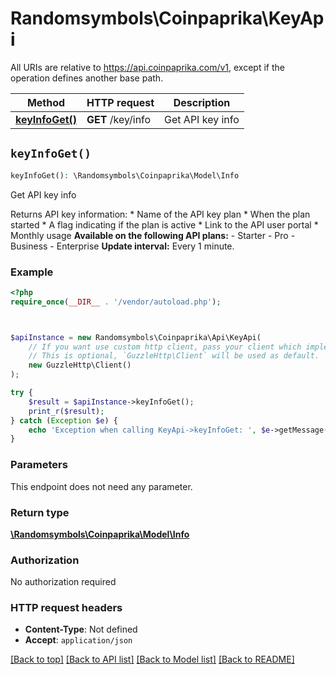 # Randomsymbols\Coinpaprika\KeyApi

All URIs are relative to https://api.coinpaprika.com/v1, except if the operation defines another base path.

| Method | HTTP request | Description |
| ------------- | ------------- | ------------- |
| [**keyInfoGet()**](KeyApi.md#keyInfoGet) | **GET** /key/info | Get API key info |


## `keyInfoGet()`

```php
keyInfoGet(): \Randomsymbols\Coinpaprika\Model\Info
```

Get API key info

Returns API key information: * Name of the API key plan * When the plan started * A flag indicating if the plan is active * Link to the API user portal * Monthly usage  **Available on the following API plans:** - Starter - Pro - Business - Enterprise  **Update interval:** Every 1 minute.

### Example

```php
<?php
require_once(__DIR__ . '/vendor/autoload.php');



$apiInstance = new Randomsymbols\Coinpaprika\Api\KeyApi(
    // If you want use custom http client, pass your client which implements `GuzzleHttp\ClientInterface`.
    // This is optional, `GuzzleHttp\Client` will be used as default.
    new GuzzleHttp\Client()
);

try {
    $result = $apiInstance->keyInfoGet();
    print_r($result);
} catch (Exception $e) {
    echo 'Exception when calling KeyApi->keyInfoGet: ', $e->getMessage(), PHP_EOL;
}
```

### Parameters

This endpoint does not need any parameter.

### Return type

[**\Randomsymbols\Coinpaprika\Model\Info**](../Model/Info.md)

### Authorization

No authorization required

### HTTP request headers

- **Content-Type**: Not defined
- **Accept**: `application/json`

[[Back to top]](#) [[Back to API list]](../../README.md#endpoints)
[[Back to Model list]](../../README.md#models)
[[Back to README]](../../README.md)
